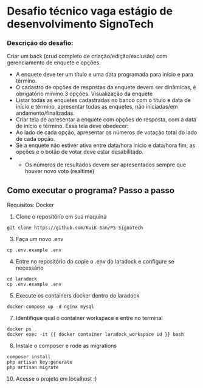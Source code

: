 # Desafio técnico vaga estágio de desenvolvimento SignoTech

### Descrição do desafio:

Criar um back (crud completo de criação/edição/exclusão) com gerenciamento de enquete e
opções.
- A enquete deve ter um título e uma data programada para início e para término.
- O cadastro de opções de respostas da enquete devem ser dinâmicas, é obrigatório
mínimo 3 opções.
Visualização da enquete
- Listar todas as enquetes cadastradas no banco com o título e data de início e
término, apresentar todas as enquetes, não iniciadas/em andamento/finalizadas.
- Criar tela de apresentar a enquete com opções de resposta, com a data de início e
término. Essa tela deve obedecer:
- Ao lado de cada opção, apresentar os números de votação total do lado de cada
opção.
- Se a enquete não estiver ativa entre data/hora início e data/hora fim, as opções e o
botão de votar deve estar desabilitado.
- * Os números de resultados devem ser apresentados sempre que houver novo
voto (realtime)

## Como executar o programa? Passo a passo

Requisitos: Docker

1. Clone o repositório em sua maquina </br>
  ```
git clone https://github.com/KuiK-San/PS-SignoTech
```
3. Faça um novo .env</br>
```
cp .env.example .env
```
4. Entre no repositório do copie o .env do laradock e configure se necessário </br>
```
cd laradock
cp .env.example .env
```
5. Execute os containers docker dentro do laradock</br>
```
docker-compose up -d nginx mysql
```
7. Identifique qual o container workspace e entre no terminal</br>
```
docker ps
docker exec -it {{ docker container laradock_workspace id }} bash
```
8. Instale o composer e rode as migrations </br>
  ```
composer install
php artisan key:generate
php artisan migrate
```
10. Acesse o projeto em localhost :)
 
